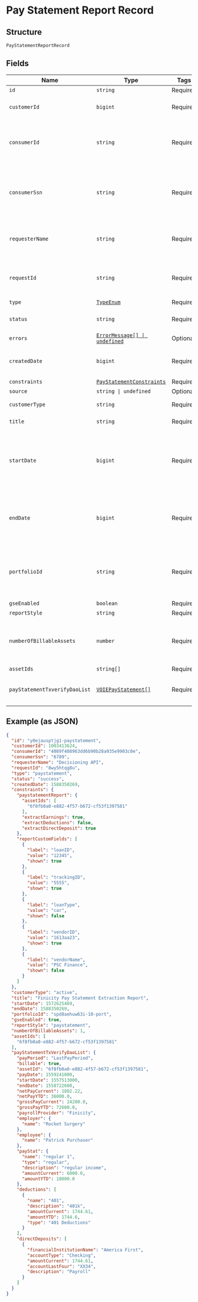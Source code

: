 
# Pay Statement Report Record

## Structure

`PayStatementReportRecord`

## Fields

| Name | Type | Tags | Description |
|  --- | --- | --- | --- |
| `id` | `string` | Required | Report id |
| `customerId` | `bigint` | Required | Finicity ID for the customer |
| `consumerId` | `string` | Required | Finicity report consumer ID (max length 32 characters) |
| `consumerSsn` | `string` | Required | Last 4 digits of the report consumer’s Social Security number |
| `requesterName` | `string` | Required | Name of Finicity partner requesting the report |
| `requestId` | `string` | Required | Unique requestId for this specific call request |
| `type` | [`TypeEnum`](../../doc/models/type-enum.md) | Required | Report type |
| `status` | `string` | Required | inProgress, success, or failure |
| `errors` | [`ErrorMessage[] \| undefined`](../../doc/models/error-message.md) | Optional | - |
| `createdDate` | `bigint` | Required | The date the report was generated |
| `constraints` | [`PayStatementConstraints`](../../doc/models/pay-statement-constraints.md) | Required | - |
| `source` | `string \| undefined` | Optional | - |
| `customerType` | `string` | Required | Customer type |
| `title` | `string` | Required | Title of the report |
| `startDate` | `bigint` | Required | The postedDate of the earliest transaction analyzed for this report |
| `endDate` | `bigint` | Required | The postedDate of the latest transaction analyzed for this report |
| `portfolioId` | `string` | Required | Finicity’s portfolio ID associated with the consumer on the report. |
| `gseEnabled` | `boolean` | Required | - |
| `reportStyle` | `string` | Required | - |
| `numberOfBillableAssets` | `number` | Required | Total number of billable pay statements included in the report |
| `assetIds` | `string[]` | Required | - |
| `payStatementTxverifyDaoList` | [`VOIEPayStatement[]`](../../doc/models/voie-pay-statement.md) | Required | Extracted pay statement details |

## Example (as JSON)

```json
{
  "id": "y0ejausptjg1-paystatement",
  "customerId": 1003413624,
  "consumerId": "4089f408963dd6b90b28a935e9903c0e",
  "consumerSsn": "6789",
  "requesterName": "Decisioning API",
  "requestId": "8wy5htqg8u",
  "type": "paystatement",
  "status": "success",
  "createdDate": 1588350269,
  "constraints": {
    "paystatementReport": {
      "assetIds": [
        "6f8fb0a0-e882-4f57-b672-cf53f1397581"
      ],
      "extractEarnings": true,
      "extractDeductions": false,
      "extractDirectDeposit": true
    },
    "reportCustomFields": [
      {
        "label": "loanID",
        "value": "12345",
        "shown": true
      },
      {
        "label": "trackingID",
        "value": "5555",
        "shown": true
      },
      {
        "label": "loanType",
        "value": "car",
        "shown": false
      },
      {
        "label": "vendorID",
        "value": "1613aa23",
        "shown": true
      },
      {
        "label": "vendorName",
        "value": "PSC Finance",
        "shown": false
      }
    ]
  },
  "customerType": "active",
  "title": "Finicity Pay Statement Extraction Report",
  "startDate": 1572625469,
  "endDate": 1588350269,
  "portfolioId": "spd8aehuw63i-10-port",
  "gseEnabled": true,
  "reportStyle": "paystatement",
  "numberOfBillableAssets": 1,
  "assetIds": [
    "6f8fb0a0-e882-4f57-b672-cf53f1397581"
  ],
  "payStatementTxVerifyDaoList": {
    "payPeriod": "LastPayPeriod",
    "billable": true,
    "assetId": "6f8fb0a0-e882-4f57-b672-cf53f1397581",
    "payDate": 1559241000,
    "startDate": 1557513000,
    "endDate": 1558722600,
    "netPayCurrent": 1802.22,
    "netPayYTD": 36000.0,
    "grossPayCurrent": 24200.0,
    "grossPayYTD": 72600.0,
    "payrollProvider": "Finicity",
    "employer": {
      "name": "Rocket Surgery"
    },
    "employee": {
      "name": "Patrick Purchaser"
    },
    "payStat": {
      "name": "regular 1",
      "type": "regular",
      "description": "regular income",
      "amountCurrent": 6000.0,
      "amountYTD": 18000.0
    },
    "deductions": [
      {
        "name": "401",
        "description": "401k",
        "amountCurrent": 1744.61,
        "amountYTD": 1744.6,
        "type": "401 Deductions"
      }
    ],
    "directDeposits": [
      {
        "financialInstitutionName": "America First",
        "accountType": "Checking",
        "amountCurrent": 1744.61,
        "accountLastFour": "XX34",
        "description": "Payroll"
      }
    ]
  }
}
```

